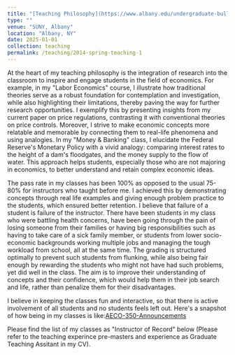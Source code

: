 ```yaml
---
title: "[Teaching Philosophy](https://www.albany.edu/undergraduate-bulletin/economics-courses.php)"
type: ""
venue: "SUNY, Albany"
location: "Albany, NY"
date: 2025-01-01
collection: teaching
permalink: /teaching/2014-spring-teaching-1
---
```







At the heart of my teaching philosophy is the integration of research into the classroom to inspire and engage students in the field of economics. For example, in my "Labor Economics" course, I illustrate how traditional theories serve as a robust foundation for contemplation and investigation, while also highlighting their limitations, thereby paving the way for further research opportunities. I exemplify this by presenting insights from my current paper on price regulations, contrasting it with conventional theories on price controls.
Moreover, I strive to make economic concepts more relatable and memorable by connecting them to real-life phenomena and using analogies. In my "Money & Banking" class, I elucidate the Federal Reserve's Monetary Policy with a vivid analogy: comparing interest rates to the height of a dam's floodgates, and the money supply to the flow of water. This approach helps students, especially those who are not majoring in economics, to better understand and retain complex economic ideas.


<p>The pass rate in my classes has been 100% as opposed to the usual 75-80% for instructors who taught before me. I achieved this by demonstrating concepts through real life examples and giving enough problem practice to the students, which ensured better retention. I believe that failure of a student is failure of the instructor. There have been students in my class who were battling health concerns, have been going through the pain of losing someone from their families or having big responsibilities such as having to take care of a sick family member, or students from lower socio-economic backgrounds working multiple jobs and managing the tough workload from school, all at the same time. The grading is structured optimally to prevent such students from flunking, while also being fair enough by rewarding the students who might not have had such problems, yet did well in the class. The aim is to improve their understanding of concepts and their confidence, which would help them in their job search and life, rather than penalize them for their disadvantages.<p> 


<p>I believe in keeping the classes fun and interactive, so that there is active involvement of all students and no students feels left out. Here's a snapshot of how being in my classes is like:<a href="https://www.dropbox.com/scl/fi/z7hic0s6u9zdi47uuk3ey/Announcements-AECO350-Money-and-Banking-1413-UAlbany.pdf?rlkey=asbe7ehx25xgybo8raud8q7ge&st=w5td6n8f&dl=0" target="_blank">AECO-350-Announcements</a><p>

<p>Please find the list of my classes as "Instructor of Record" below (Please refer to the teaching experince pre-masters and experience as Graduate Teaching Assitant in my CV). 
